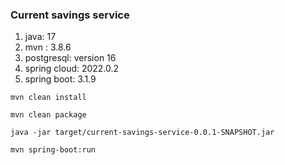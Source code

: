 ### Current savings service


1. java: 17
2. mvn : 3.8.6
3. postgresql: version 16
4. spring cloud: 2022.0.2
5. spring boot: 3.1.9

`mvn clean install`

`mvn clean package`

`java -jar target/current-savings-service-0.0.1-SNAPSHOT.jar`

`mvn spring-boot:run`


